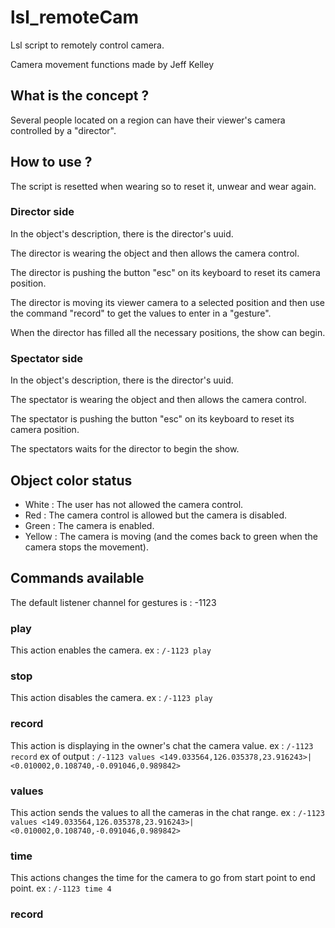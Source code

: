 # lsl_remoteCam
Lsl script to remotely control camera.

Camera movement functions made by Jeff Kelley

## What is the concept ?
Several people located on a region can have their viewer's camera controlled by a "director".

## How to use ?
The script is resetted when wearing so to reset it, unwear and wear again.

### Director side
In the object's description, there is the director's uuid.

The director is wearing the object and then allows the camera control.

The director is pushing the button "esc" on its keyboard to reset its camera position.

The director is moving its viewer camera to a selected position and then use the command "record" to get the values to enter in a "gesture".

When the director has filled all the necessary positions, the show can begin.

### Spectator side
In the object's description, there is the director's uuid.

The spectator is wearing the object and then allows the camera control.

The spectator is pushing the button "esc" on its keyboard to reset its camera position.

The spectators waits for the director to begin the show.

## Object color status
  * White : The user has not allowed the camera control.
  * Red : The camera control is allowed but the camera is disabled.
  * Green : The camera is enabled.
  * Yellow : The camera is moving (and the comes back to green when the camera stops the movement).

## Commands available
The default listener channel for gestures is : -1123

### play
This action enables the camera.
ex : `/-1123 play`

### stop
This action disables the camera.
ex : `/-1123 play`

### record
This action is displaying in the owner's chat the camera value.
ex : `/-1123 record`
ex of output :
`/-1123 values <149.033564,126.035378,23.916243>|<0.010002,0.108740,-0.091046,0.989842>`

### values
This action sends the values to all the cameras in the chat range.
ex : `/-1123 values <149.033564,126.035378,23.916243>|<0.010002,0.108740,-0.091046,0.989842>`

### time
This actions changes the time for the camera to go from start point to end point.
ex : `/-1123 time 4`


### record
